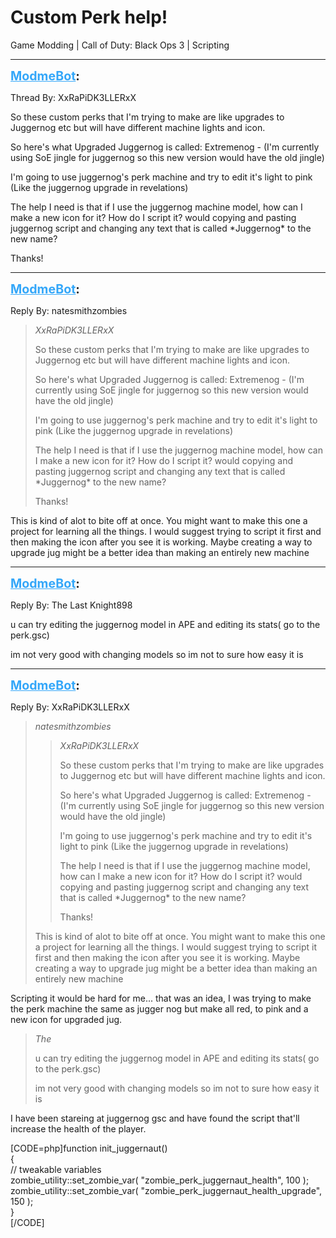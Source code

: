 # Custom Perk help!
Game Modding | Call of Duty: Black Ops 3 | Scripting

---
<strong style="font-size: 1.4em;"><span style="text-decoration: underline;text-decoration-color: #34a7f9;"><span style="color:#34a7f9;">ModmeBot</span></span>:</strong>

<p>Thread By: XxRaPiDK3LLERxX<br /><p style="text-align:left;">So these custom perks that I&#39;m trying to make are like upgrades to Juggernog etc but will have different machine lights and icon.</p><p style="text-align:left;"></p><p style="text-align:left;">So here&#39;s what Upgraded Juggernog is called: Extremenog - (I&#39;m currently using SoE jingle for juggernog so this new version would have the old jingle)</p><p style="text-align:left;"></p><p style="text-align:left;">I&#39;m going to use juggernog&#39;s perk machine and try to edit it&#39;s light to pink (Like the juggernog upgrade in revelations)</p><p style="text-align:left;"></p><p style="text-align:left;">The help I need is that if I use the juggernog machine model, how can I make a new icon for it? How do I script it? would copying and pasting juggernog script and changing any text that is called *Juggernog* to the new name?</p><p style="text-align:left;"></p><p style="text-align:left;">Thanks!</p></p>

---
<strong style="font-size: 1.4em;"><span style="text-decoration: underline;text-decoration-color: #34a7f9;"><span style="color:#34a7f9;">ModmeBot</span></span>:</strong>

<p>Reply By: natesmithzombies<br /><blockquote><em>XxRaPiDK3LLERxX</em><p style="text-align:left;">So these custom perks that I&#39;m trying to make are like upgrades to Juggernog etc but will have different machine lights and icon.</p><p style="text-align:left;"></p><p style="text-align:left;">So here&#39;s what Upgraded Juggernog is called: Extremenog - (I&#39;m currently using SoE jingle for juggernog so this new version would have the old jingle)</p><p style="text-align:left;"></p><p style="text-align:left;">I&#39;m going to use juggernog&#39;s perk machine and try to edit it&#39;s light to pink (Like the juggernog upgrade in revelations)</p><p style="text-align:left;"></p><p style="text-align:left;">The help I need is that if I use the juggernog machine model, how can I make a new icon for it? How do I script it? would copying and pasting juggernog script and changing any text that is called *Juggernog* to the new name?</p><p style="text-align:left;"></p><p style="text-align:left;">Thanks!</p></blockquote><p style="text-align:left;">This is kind of alot to bite off at once. You might want to make this one a project for learning all the things. I would suggest trying to script it first and then making the icon after you see it is working. Maybe creating a way to upgrade jug might be a better idea than making an entirely new machine </p></p>

---
<strong style="font-size: 1.4em;"><span style="text-decoration: underline;text-decoration-color: #34a7f9;"><span style="color:#34a7f9;">ModmeBot</span></span>:</strong>

<p>Reply By: The Last Knight898<br /><p style="text-align:left;">u can try editing the juggernog model in APE and editing its stats( go to the perk.gsc)</p><p style="text-align:left;">im not very good with changing models so im not to sure how easy it is</p></p>

---
<strong style="font-size: 1.4em;"><span style="text-decoration: underline;text-decoration-color: #34a7f9;"><span style="color:#34a7f9;">ModmeBot</span></span>:</strong>

<p>Reply By: XxRaPiDK3LLERxX<br /><blockquote><em>natesmithzombies</em><blockquote><em>XxRaPiDK3LLERxX</em><p style="text-align:left;">So these custom perks that I&#39;m trying to make are like upgrades to Juggernog etc but will have different machine lights and icon.</p><p style="text-align:left;"></p><p style="text-align:left;">So here&#39;s what Upgraded Juggernog is called: Extremenog - (I&#39;m currently using SoE jingle for juggernog so this new version would have the old jingle)</p><p style="text-align:left;"></p><p style="text-align:left;">I&#39;m going to use juggernog&#39;s perk machine and try to edit it&#39;s light to pink (Like the juggernog upgrade in revelations)</p><p style="text-align:left;"></p><p style="text-align:left;">The help I need is that if I use the juggernog machine model, how can I make a new icon for it? How do I script it? would copying and pasting juggernog script and changing any text that is called *Juggernog* to the new name?</p><p style="text-align:left;"></p><p style="text-align:left;">Thanks!</p></blockquote><p style="text-align:left;">This is kind of alot to bite off at once. You might want to make this one a project for learning all the things. I would suggest trying to script it first and then making the icon after you see it is working. Maybe creating a way to upgrade jug might be a better idea than making an entirely new machine </p></blockquote><p style="text-align:left;">Scripting it would be hard for me... that was an idea, I was trying to make the perk machine the same as jugger nog but make all red, to pink and a new icon for upgraded jug.</p><p style="text-align:left;"></p><blockquote><em>The</em><p style="text-align:left;">u can try editing the juggernog model in APE and editing its stats( go to the perk.gsc)</p><p style="text-align:left;">im not very good with changing models so im not to sure how easy it is</p></blockquote><p style="text-align:left;">I have been stareing at juggernog gsc and have found the script that&#39;ll increase the health of the player.</p>[CODE=php]function init_juggernaut()<br />{	<br />	// tweakable variables<br />	zombie_utility::set_zombie_var( &quot;zombie_perk_juggernaut_health&quot;,	100 );<br />	zombie_utility::set_zombie_var( &quot;zombie_perk_juggernaut_health_upgrade&quot;,	150 );		<br />}<br />[/CODE]</p>
